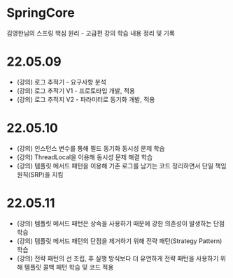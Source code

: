 # SpringCore
김영한님의 스프링 핵심 원리 - 고급편 강의 학습 내용 정리 및 기록

# 22.05.09
 - (강의) 로그 추적기 - 요구사항 분석
 - (강의) 로그 추적기 V1 - 프로토타입 개발, 적용
 - (강의) 로그 추적지 V2 - 파라미터로 동기화 개발, 적용

# 22.05.10
 - (강의) 인스턴스 변수를 통해 필드 동기화 동시성 문제 학습
 - (강의) ThreadLocal을 이용해 동시성 문제 해결 학습
 - (강의) 템플릿 메서드 패턴을 이용해 기존 로그를 남기는 코드 정리하면서 단일 책임 원칙(SRP)을 지킴

# 22.05.11
 - (강의) 템플릿 메서드 패턴은 상속을 사용하기 때문에 강한 의존성이 발생하는 단점 학습
 - (강의) 템플릿 메서드 패턴의 단점을 제거하기 위해 전략 패턴(Strategy Pattern) 학습
 - (강의) 전략 패턴의 선 조립, 후 실행 방식보다 더 유연하게 전략 패턴을 사용하기 위해 템플릿 콜백 패턴 학습 및 코드 적용
